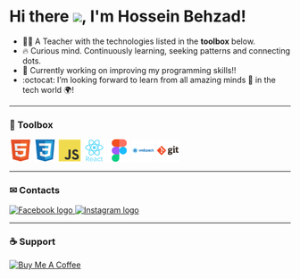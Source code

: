 # Hi there <img src="https://raw.githubusercontent.com/MartinHeinz/MartinHeinz/master/wave.gif" width="30px"/>, I'm Hossein Behzad!

- 👨‍💻 A Teacher with the technologies listed in the **toolbox** below.
- 🔥 Curious mind. Continuously learning, seeking patterns and connecting dots.
- 🔭 Currently working on improving my programming skills!!
- :octocat: I’m looking forward to learn from all amazing minds 🧠 in the tech world 🌍!

---

### 🧰 Toolbox

<img
  src="https://github.com/devicons/devicon/blob/master/icons/html5/html5-original.svg"
  alt="Html5 logo"
  width="40px"
  height="40px"
/>
<img
  src="https://github.com/devicons/devicon/blob/master/icons/css3/css3-original.svg"
  alt="Css logo"
  width="40px"
  height="40px"
/>
<img
  src="https://github.com/devicons/devicon/blob/master/icons/javascript/javascript-original.svg"
  alt="JavaScript logo"
  width="40px"
  height="40px"
/>
<img
  src="https://github.com/devicons/devicon/blob/master/icons/react/react-original-wordmark.svg"
  alt="React.Js logo"
  width="40px"
  height="40px"
  />
<img
  src="https://github.com/devicons/devicon/blob/master/icons/figma/figma-original.svg"
  alt="Figma logo"
  width="40px"
  height="40px"
/>
<img
  src="https://github.com/devicons/devicon/blob/master/icons/webpack/webpack-original-wordmark.svg"
  alt="Figma logo"
  width="40px"
  height="40px"
/>
<img
  src="https://github.com/devicons/devicon/blob/master/icons/git/git-original-wordmark.svg"
  alt="Git logo"
  width="40px"
  height="40px"
/>

---

### ✉ Contacts

<a href="https://www.linkedin.com/in/hossein-behzad-046721210/" target="_blank">
  <img
    src="https://cdn.worldvectorlogo.com/logos/linkedin-icon-2.svg"
    alt="Facebook logo"
    width="40px"
    height="40px"
  />
</a>
<a href="https://www.instagram.com/codewithbehzad/" target="_blank">
  <img
    src="https://cdn.worldvectorlogo.com/logos/instagram-2-1.svg"
    alt="Instagram logo"
    width="40px"
    height="40px"
  />
</a>

---

### ☕ Support

<a href="https://www.buymeacoffee.com/hosseinbehzad" target="_blank">
  <img src="https://cdn.buymeacoffee.com/buttons/v2/default-yellow.png" alt="Buy Me A Coffee" height="60px" width="217px" />
</a>
